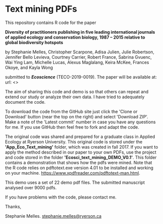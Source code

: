 # Text mining PDFs

This repository contains R code for the paper

**Diversity of practitioners publishing in five leading international journals of applied ecology and conservation biology, 1987 – 2015 relative to global biodiversity hotspots**

by Stephanie Melles, Christopher Scarpone, Adisa Julien, Julie Robertson, Jennifer Bello Levieva, Courtney Carrier, Robert France, Sabrina Gvuenc, Wai Ying Lam, Michelle Lucas, Alexus Maglalang, Keira McKee, Frances Okoye, and Kayla Wong

submitted to ***Ecoscience*** (TECO-2019-0019). The paper will be available at: url: <>

The aim of sharing this code and demo is so that others can repeat and extend our study or analyze their own data. I have tried to adequately document the code.

To download the code from the GitHub site just click the 'Clone or Download' button (near the top on the right) and select 'Download ZIP'. Make a note of the 'Latest commit' number in case you have any questions for me. If you use GitHub then feel free to fork and adapt the code.

The original code was shared and prepared for a graduate class in Applied Ecology at Ryerson University. This original code is stored under the **'App_Eco_Text_mining'** folder, which was created in fall 2017. If you want to apply the method described in our paper to your own PDFs, use the project and code stored in the folder **'Ecosci_text_mining_DEMO_V0.1'**. This folder contains a demonstration that shows how the pdfs were mined. Note that the R code relies on  pdftotext.exe version 4.01 to be installed and working on your machine. <https://www.xpdfreader.com/pdftotext-man.html>.

This demo uses a set of 22 demo pdf files. The submitted manuscript analysed over 9000 pdfs.  

If you have problems with the code, please contact me.

Thanks,

Stephanie Melles.
stephanie.melles@ryerson.ca 
